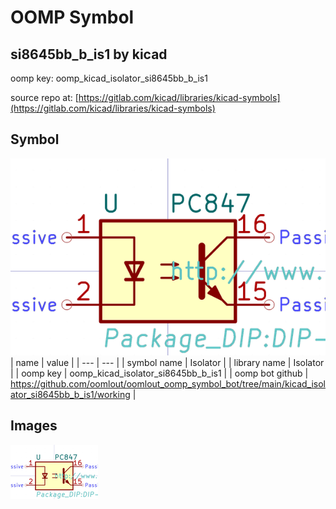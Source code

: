 # OOMP Symbol  
## si8645bb_b_is1  by kicad  
  
oomp key: oomp_kicad_isolator_si8645bb_b_is1  
  
source repo at: [https://gitlab.com/kicad/libraries/kicad-symbols](https://gitlab.com/kicad/libraries/kicad-symbols)  
## Symbol  
  
[![working.png](working_600.png)](working.png)  
| name | value | 
| --- | --- | 
| symbol name | Isolator | 
| library name | Isolator | 
| oomp key | oomp_kicad_isolator_si8645bb_b_is1 | 
| oomp bot github | https://github.com/oomlout/oomlout_oomp_symbol_bot/tree/main/kicad_isolator_si8645bb_b_is1/working | 
## Images  
  
[![working.png](working_140.png)](working.png)  
